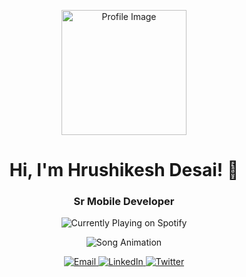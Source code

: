 <!-- Header Section -->
<p align="center">
  <img src="https://ik.imagekit.io/altajfood/ar_asset/screen_open.gif?updatedAt=1684601447524" width="200" alt="Profile Image">
</p>
<h1 align="center">Hi, I'm Hrushikesh Desai! 👋</h1>
<h3 align="center">Sr Mobile Developer</h3>

<!-- Spotify Section -->
<p align="center">
  <img src="https://hrushikesh-nine.vercel.app/api?spin=true" alt="Currently Playing on Spotify">
</p>

<!-- Song Animation Section -->
<div align="center">
  <img src="https://ik.imagekit.io/altajfood/ar_asset/2670-deadpool.json" alt="Song Animation">
</div>

<!-- Contact Section -->
<p align="center">
  <a href="mailto:your-email@example.com">
    <img src="https://img.shields.io/badge/Email-Make%20Contact-informational?style=flat&logo=gmail&logoColor=white&color=2bbc8a" alt="Email">
  </a>
  <a href="https://linkedin.com/in/your-linkedin-profile">
    <img src="https://img.shields.io/badge/LinkedIn-Follow%20Me-informational?style=flat&logo=linkedin&logoColor=white&color=2bbc8a" alt="LinkedIn">
  </a>
  <a href="https://twitter.com/your-twitter-profile">
    <img src="https://img.shields.io/badge/Twitter-Follow%20Me-informational?style=flat&logo=twitter&logoColor=white&color=2bbc8a" alt="Twitter">
  </a>
</p>
